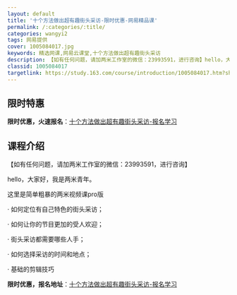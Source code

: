 ```yaml
---
layout: default
title: '十个方法做出超有趣街头采访-限时优惠-网易精品课'
permalink: /:categories/:title/
categories: wangyi2
tags: 网易提供
cover: 1005084017.jpg
keywords: 精选网课,网易云课堂,十个方法做出超有趣街头采访
description: 【如有任何问题，请加两米工作室的微信：23993591，进行咨询】hello，大家好，我是两米青年。这里是简单粗暴的两米
classid: 1005084017
targetlink: https://study.163.com/course/introduction/1005084017.htm?share=1&shareId=1025206652&utm_campaign=share&utm_medium=iphoneShare&utm_source=&utm_u=1025206652
---
```


## 限时特惠

**限时优惠，火速报名**：[十个方法做出超有趣街头采访-报名学习](https://study.163.com/course/introduction/1005084017.htm?share=1&shareId=1025206652&utm_campaign=share&utm_medium=iphoneShare&utm_source=&utm_u=1025206652)

## 课程介绍

【如有任何问题，请加两米工作室的微信：23993591，进行咨询】

hello，大家好，我是两米青年。

这里是简单粗暴的两米视频课pro版

· 如何定位有自己特色的街头采访；

· 如何让你的节目更加的受人欢迎；

· 街头采访都需要哪些人手；

· 如何选择采访的时间和地点；

· 基础的剪辑技巧

**限时优惠，报名地址**：[十个方法做出超有趣街头采访-报名学习](https://study.163.com/course/introduction/1005084017.htm?share=1&shareId=1025206652&utm_campaign=share&utm_medium=iphoneShare&utm_source=&utm_u=1025206652)

